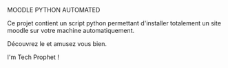 MOODLE PYTHON AUTOMATED

Ce projet contient un script python permettant d'installer totalement un site moodle sur votre machine automatiquement. 


Découvrez le et amusez vous bien.


I'm Tech Prophet !
